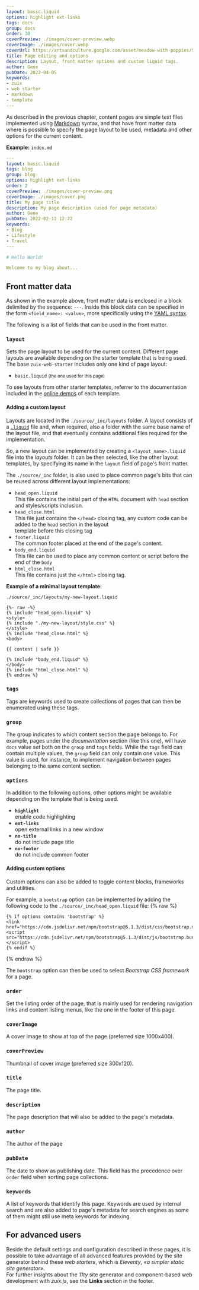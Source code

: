 ```yaml
---
layout: basic.liquid
options: highlight ext-links
tags: docs
group: docs
order: 30
coverPreview: ./images/cover-preview.webp
coverImage: ./images/cover.webp
coverUrl: https://artsandculture.google.com/asset/meadow-with-poppies/SwEgfZYCYPZimw
title: Page editing and options
description: Layout, front matter options and custom liquid tags.
author: Gene
pubDate: 2022-04-05
keywords:
- zuix
- web starter
- markdown
- template
---
```


As described in the previous chapter, content pages are simple text files implemented using [Markdown](https://www.markdownguide.org/) syntax,
and that have front matter data where is possible to specify the page layout to be used, metadata and other options for
the current content.

**Example:** `index.md`

```yaml
---
layout: basic.liquid
tags: blog
group: blog
options: highlight ext-links
order: 2
coverPreview: ./images/cover-preview.png
coverImage: ./images/cover.png
title: My page title
description: My page description (used for page metadata)
author: Gene
pubDate: 2022-02-12 12:22
keywords:
- Blog
- Lifestyle
- Travel
---

# Hello World!

Welcome to my blog about...

```


## Front matter data

As shown in the example above, front matter data is enclosed in a block delimited by the sequence: `---`. Inside this
block data can be specified in the form `<field_name>: <value>`, more specifically using the [YAML syntax](https://docs.fileformat.com/programming/yaml/).

The following is a list of fields that can be used in the front matter.

### `layout`

Sets the page layout to be used for the current content. Different page layouts are available depending on the starter
template that is being used. The base `zuix-web-starter` includes only one kind of page layout:
- `basic.liquid` <small>(the one used for this page)</small>

To see layouts from other starter templates, referrer to the documentation included in the [online demos](/#creating_new_project)
of each template. 


#### Adding a custom layout

Layouts are located in the `./source/_inc/layouts` folder. A layout consists of a [`.liquid`](https://shopify.dev/api/liquid) file and, when required, also
a folder with the same base name of the layout file, and that eventually contains additional files required for the
implementation.

So, a new layout can be implemented by creating a `<layout_name>.liquid` file into the *layouts* folder. It can be then selected,
like the other layout templates, by specifying its name in the `layout` field of page's front matter.


The `./source/_inc` folder, is also used to place common page's bits that can be reused across different layout implementations:

- `head_open.liquid`  
  This file contains the initial part of the `HTML` document with `head` section and styles/scripts inclusion.
- `head_close.html`  
  This file just contains the `</head>` closing tag, any custom code can be added to the `head` section in the layout  
  template before this closing tag
- `footer.liquid`  
  The common footer placed at the end of the page's content.
- `body_end.liquid`  
  This file can be used to place any common content or script before the end of the `body`
- `html_close.html`  
  This file contains just the `</html>` closing tag.


**Example of a minimal layout template:**

`./source/_inc/layouts/my-new-layout.liquid`
```liquid
{%- raw -%}
{% include "head_open.liquid" %}
<style>
{% include "./my-new-layout/style.css" %}
</style>
{% include "head_close.html" %}
<body>

{{ content | safe }}

{% include "body_end.liquid" %}
</body>
{% include "html_close.html" %}
{% endraw %}
```

### `tags`

Tags are keywords used to create collections of pages that can then be enumerated using these tags.

### `group`

The group indicates to which content section the page belongs to. For example, pages under the *documentation*
section (like this one), will have `docs` value set both on the `group` and `tags` fields. While the `tags` field
can contain multiple values, the `group` field can only contain one value.
This value is used, for instance, to implement navigation between pages belonging to the same content section.

### `options`

In addition to the following options, other options might be available depending on the template that is being used. 

- **`highlight`**  
  enable code highlighting
- **`ext-links`**  
  open external links in a new window
- **`no-title`**  
  do not include page title
- **`no-footer`**  
  do not include common footer


#### Adding custom options

Custom options can also be added to toggle content blocks, frameworks and utilities.

For example, a `bootstrap` option can be implemented by adding the following code to the `./source/_inc/head_open.liquid` file: {% raw %}

```liquid
{% if options contains 'bootstrap' %}
<link href="https://cdn.jsdelivr.net/npm/bootstrap@5.1.3/dist/css/bootstrap.min.css">
<script src="https://cdn.jsdelivr.net/npm/bootstrap@5.1.3/dist/js/bootstrap.bundle.min.js"></script>
{% endif %}
```
{% endraw %}

The `bootstrap` option can then be used to select *Bootstrap CSS framework* for a page.

### `order`

Set the listing order of the page, that is mainly used for rendering navigation links and content listing menus, like
the one in the footer of this page.

### `coverImage`

A cover image to show at top of the page (preferred size 1000x400).

### `coverPreview`

Thumbnail of cover image (preferred size 300x120).

### `title`

The page title.

### `description`

The page description that will also be added to the page's metadata.

### `author`

The author of the page

### `pubDate`

The date to show as publishing date. This field has the precedence over `order` field when sorting page collections.

### `keywords`

A list of keywords that identify this page. Keywords are used by internal search and are also added to page's metadata
for search engines as some of them might still use meta keywords for indexing.


## For advanced users

Beside the default settings and configuration described in these pages, it is possible to take advantage of all advanced
features provided by the site generator behind these *web starters*, which is *Eleventy*, *&laquo;a simpler
static site generator&raquo;*.  
For further insights about the *11ty* site generator and component-based web development with *zuix.js*, see the **Links**
section in the footer.

